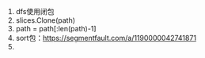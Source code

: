 1. dfs使用闭包
2. slices.Clone(path)
3. path = path[:len(path)-1]
4. sort包：https://segmentfault.com/a/1190000042741871
5. 
